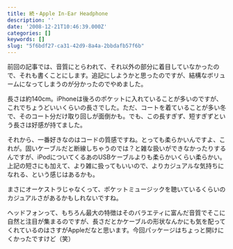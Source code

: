 ```yaml
---
title: 続・Apple In-Ear Headphone
description: ''
date: '2008-12-21T10:46:39.000Z'
categories: []
keywords: []
slug: "5f6bdf27-ca31-42d9-8a4a-2bbdafb57f6b"
---
```

前回の記事では、音質にとらわれて、それ以外の部分に着目していなかったので、それも書くことにします。追記にしようかと思ったのですが、結構なボリュームになってしまうのが分かったのでやめました。

長さは約140cm。iPhoneは後ろのポケットに入れていることが多いのですが、これでちょうどいいくらいの長さでした。ただ、コートを着ていることが多い冬で、そのコート分だけ取り回しが面倒かも。でも、この長すぎず、短すぎずという長さは好感が持てました。

それから、一番好きなのはコードの質感ですね。とっても柔らかいんですよ、これが。固いケーブルだと断線しちゃうのでは？と雑な扱いができなかったりするんですが、iPodについてくるあのUSBケーブルよりも柔らかいくらい柔らかい。上記の短さにも加えて、より雑に扱ってもいいので、よりカジュアルな気持ちになれる、という感じはあるかも。

まさにオーケストラじゃなくって、ポケットミュージックを聴いているくらいのカジュアルさがあるかもしれないですね。

ヘッドフォンって、もちろん最大の特徴はそのバラエティに富んだ音質でそこに自然と注目が集まるのですが、長さだとかケーブルの形状なんかにも気を配ってくれているのはさすがAppleだなと思います。今回パッケージはちょっと開けにくかったですけど（笑）